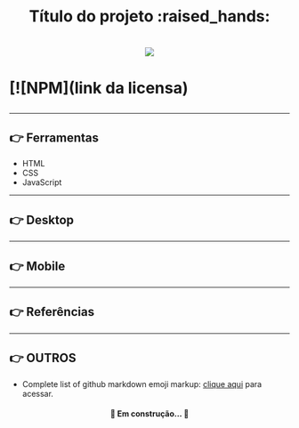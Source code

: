 <h1 align = "center">Título do projeto  :raised_hands:<h1>
    <h1 align = "center"><img src="http://1.bp.blogspot.com/-_pWLA5t7uBo/TnpBv1vJuhI/AAAAAAAABp8/7IrwtsblIsA/s1600/4209643.jpg"><h1>
 
 [![NPM](link da licensa)

 <hr>
 
## 👉 Ferramentas
  * HTML
  * CSS
  * JavaScript
 
 <hr>
  
## 👉 Desktop
 
 <hr>
 
## 👉 Mobile
  
 <hr>
 
## 👉 Referências


 <hr>
 
## 👉 OUTROS

* Complete list of github markdown emoji markup: [clique aqui](https://gist.github.com/rxaviers/7360908) para acessar.


<h4 align="center"> 🚧  Em construção...  🚧 </h4>
